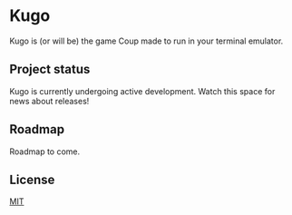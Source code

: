 # Kugo

Kugo is (or will be) the game Coup made to run in your terminal emulator.

## Project status

Kugo is currently undergoing active development. Watch this space for news about releases!

## Roadmap

Roadmap to come.

## License

[MIT](https://choosealicense.com/licenses/mit/)
